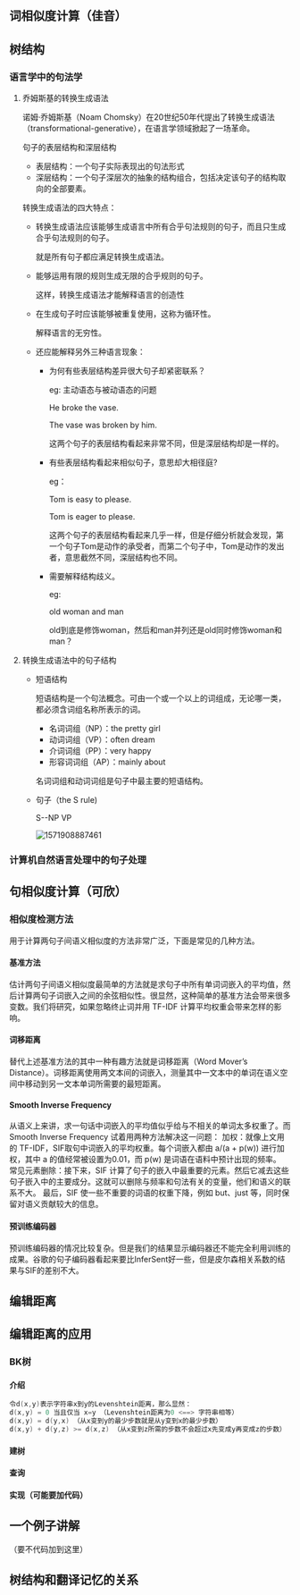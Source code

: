 ## 词相似度计算（佳音）

## 树结构
### 语言学中的句法学

1. 乔姆斯基的转换生成语法

   诺姆·乔姆斯基（Noam Chomsky）在20世纪50年代提出了转换生成语法（transformational-generative），在语言学领域掀起了一场革命。

   

   句子的表层结构和深层结构

   - 表层结构：一个句子实际表现出的句法形式
   - 深层结构：一个句子深层次的抽象的结构组合，包括决定该句子的结构取向的全部要素。

   

   转换生成语法的四大特点：

   - 转换生成语法应该能够生成语言中所有合乎句法规则的句子，而且只生成合乎句法规则的句子。

     就是所有句子都应满足转换生成语法。

   - 能够运用有限的规则生成无限的合乎规则的句子。

     这样，转换生成语法才能解释语言的创造性

   - 在生成句子时应该能够被重复使用，这称为循环性。

     解释语言的无穷性。

   - 还应能解释另外三种语言现象：

     - 为何有些表层结构差异很大句子却紧密联系？

       eg: 主动语态与被动语态的问题

       He broke the vase.

       The vase was broken by him.

       这两个句子的表层结构看起来非常不同，但是深层结构却是一样的。

     

     - 有些表层结构看起来相似句子，意思却大相径庭?

       eg：

       Tom is easy to please.

       Tom is eager to please.

       这两个句子的表层结构看起来几乎一样，但是仔细分析就会发现，第一个句子Tom是动作的承受者，而第二个句子中，Tom是动作的发出者，意思截然不同，深层结构也不同。

       

     - 需要解释结构歧义。

       eg:

       old woman and man

       old到底是修饰woman，然后和man并列还是old同时修饰woman和man？

   

   

2. 转换生成语法中的句子结构

   - 短语结构

     短语结构是一个句法概念。可由一个或一个以上的词组成，无论哪一类，都必须含词组名称所表示的词。

     - 名词词组（NP）：the pretty girl
     - 动词词组（VP）：often dream
     - 介词词组（PP）：very happy
     - 形容词词组（AP）：mainly about

     名词词组和动词词组是句子中最主要的短语结构。

   - 句子（the S rule)

     S--NP VP

     ![1571908887461](C:\Users\lenovo\AppData\Roaming\Typora\typora-user-images\1571908887461.png)

### 计算机自然语言处理中的句子处理
## 句相似度计算（可欣）
### 相似度检测方法
用于计算两句子间语义相似度的方法非常广泛，下面是常见的几种方法。

#### 基准方法
  估计两句子间语义相似度最简单的方法就是求句子中所有单词词嵌入的平均值，然后计算两句子词嵌入之间的余弦相似性。很显然，这种简单的基准方法会带来很多变数。我们将研究，如果忽略终止词并用 TF-IDF 计算平均权重会带来怎样的影响。

#### 词移距离
  替代上述基准方法的其中一种有趣方法就是词移距离（Word Mover’s Distance）。词移距离使用两文本间的词嵌入，测量其中一文本中的单词在语义空间中移动到另一文本单词所需要的最短距离。
  
#### Smooth Inverse Frequency
  从语义上来讲，求一句话中词嵌入的平均值似乎给与不相关的单词太多权重了。而 Smooth Inverse Frequency 试着用两种方法解决这一问题：
加权：就像上文用的 TF-IDF，SIF取句中词嵌入的平均权重。每个词嵌入都由 a/(a + p(w)) 进行加权，其中 a 的值经常被设置为0.01，而 p(w) 是词语在语料中预计出现的频率。
  常见元素删除：接下来，SIF 计算了句子的嵌入中最重要的元素。然后它减去这些句子嵌入中的主要成分。这就可以删除与频率和句法有关的变量，他们和语义的联系不大。
  最后，SIF 使一些不重要的词语的权重下降，例如 but、just 等，同时保留对语义贡献较大的信息。

#### 预训练编码器
  预训练编码器的情况比较复杂。但是我们的结果显示编码器还不能完全利用训练的成果。谷歌的句子编码器看起来要比InferSent好一些，但是皮尔森相关系数的结果与SIF的差别不大。


## 编辑距离



## 编辑距离的应用
### BK树
#### 介绍

```c
令d(x,y)表示字符串x到y的Levenshtein距离，那么显然：
d(x,y) = 0 当且仅当 x=y （Levenshtein距离为0 <==> 字符串相等）
d(x,y) = d(y,x) （从x变到y的最少步数就是从y变到x的最少步数）
d(x,y) + d(y,z) >= d(x,z) （从x变到z所需的步数不会超过x先变成y再变成z的步数）
```



#### 建树

#### 查询

#### 实现（可能要加代码）



## 一个例子讲解

（要不代码加到这里）

## 树结构和翻译记忆的关系
